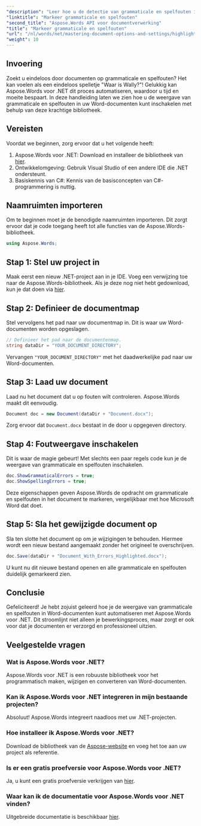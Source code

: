 ```yaml
---
"description": "Leer hoe u de detectie van grammaticale en spelfouten in Word-documenten kunt automatiseren met Aspose.Words voor .NET. Deze stapsgewijze handleiding."
"linktitle": "Markeer grammaticale en spelfouten"
"second_title": "Aspose.Words API voor documentverwerking"
"title": "Markeer grammaticale en spelfouten"
"url": "/nl/words/net/mastering-document-options-and-settings/highlight-grammatical-and-spelling-errors/"
"weight": 10
---
```


## Invoering

Zoekt u eindeloos door documenten op grammaticale en spelfouten? Het kan voelen als een eindeloos spelletje "Waar is Wally?"! Gelukkig kan Aspose.Words voor .NET dit proces automatiseren, waardoor u tijd en moeite bespaart. In deze handleiding laten we zien hoe u de weergave van grammaticale en spelfouten in uw Word-documenten kunt inschakelen met behulp van deze krachtige bibliotheek.

## Vereisten

Voordat we beginnen, zorg ervoor dat u het volgende heeft:

1. Aspose.Words voor .NET: Download en installeer de bibliotheek van [hier](https://releases.aspose.com/words/net/).
2. Ontwikkelomgeving: Gebruik Visual Studio of een andere IDE die .NET ondersteunt.
3. Basiskennis van C#: Kennis van de basisconcepten van C#-programmering is nuttig.

## Naamruimten importeren

Om te beginnen moet je de benodigde naamruimten importeren. Dit zorgt ervoor dat je code toegang heeft tot alle functies van de Aspose.Words-bibliotheek.

```csharp
using Aspose.Words;
```

## Stap 1: Stel uw project in

Maak eerst een nieuw .NET-project aan in je IDE. Voeg een verwijzing toe naar de Aspose.Words-bibliotheek. Als je deze nog niet hebt gedownload, kun je dat doen via [hier](https://releases.aspose.com/words/net/).

## Stap 2: Definieer de documentmap

Stel vervolgens het pad naar uw documentmap in. Dit is waar uw Word-documenten worden opgeslagen.

```csharp
// Definieer het pad naar de documentenmap.
string dataDir = "YOUR_DOCUMENT_DIRECTORY";
```

Vervangen `"YOUR_DOCUMENT_DIRECTORY"` met het daadwerkelijke pad naar uw Word-documenten.

## Stap 3: Laad uw document

Laad nu het document dat u op fouten wilt controleren. Aspose.Words maakt dit eenvoudig.

```csharp
Document doc = new Document(dataDir + "Document.docx");
```

Zorg ervoor dat `Document.docx` bestaat in de door u opgegeven directory.

## Stap 4: Foutweergave inschakelen

Dit is waar de magie gebeurt! Met slechts een paar regels code kun je de weergave van grammaticale en spelfouten inschakelen.

```csharp
doc.ShowGrammaticalErrors = true;
doc.ShowSpellingErrors = true;
```

Deze eigenschappen geven Aspose.Words de opdracht om grammaticale en spelfouten in het document te markeren, vergelijkbaar met hoe Microsoft Word dat doet.

## Stap 5: Sla het gewijzigde document op

Sla ten slotte het document op om je wijzigingen te behouden. Hiermee wordt een nieuw bestand aangemaakt zonder het origineel te overschrijven.

```csharp
doc.Save(dataDir + "Document_With_Errors_Highlighted.docx");
```

U kunt nu dit nieuwe bestand openen en alle grammaticale en spelfouten duidelijk gemarkeerd zien.

## Conclusie

Gefeliciteerd! Je hebt zojuist geleerd hoe je de weergave van grammaticale en spelfouten in Word-documenten kunt automatiseren met Aspose.Words voor .NET. Dit stroomlijnt niet alleen je bewerkingsproces, maar zorgt er ook voor dat je documenten er verzorgd en professioneel uitzien.

## Veelgestelde vragen

### Wat is Aspose.Words voor .NET?
Aspose.Words voor .NET is een robuuste bibliotheek voor het programmatisch maken, wijzigen en converteren van Word-documenten.

### Kan ik Aspose.Words voor .NET integreren in mijn bestaande projecten?
Absoluut! Aspose.Words integreert naadloos met uw .NET-projecten.

### Hoe installeer ik Aspose.Words voor .NET?
Download de bibliotheek van de [Aspose-website](https://releases.aspose.com/words/net/) en voeg het toe aan uw project als referentie.

### Is er een gratis proefversie voor Aspose.Words voor .NET?
Ja, u kunt een gratis proefversie verkrijgen van [hier](https://releases.aspose.com/).

### Waar kan ik de documentatie voor Aspose.Words voor .NET vinden?
Uitgebreide documentatie is beschikbaar [hier](https://reference.aspose.com/words/net/).